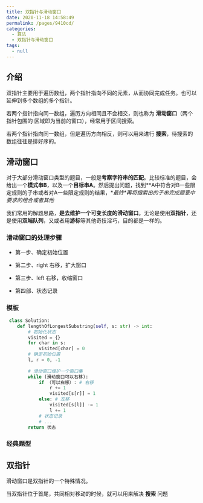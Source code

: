 ```yaml
---
title: 双指针与滑动窗口
date: 2020-11-18 14:58:49
permalink: /pages/9410cd/
categories: 
  - 算法
  - 双指针与滑动窗口
tags: 
  - null
---
```


## 介绍

双指针主要用于遍历数组，两个指针指向不同的元素，从而协同完成任务。也可以延伸到多个数组的多个指针。

若两个指针指向同一数组，遍历方向相同且不会相交，则也称为  **滑动窗口**（两个指针包围的 区域即为当前的窗口），经常用于区间搜索。

若两个指针指向同一数组，但是遍历方向相反，则可以用来进行 **搜索**，待搜索的数组往往是排好序的。

## 滑动窗口

对于大部分滑动窗口类型的题目，一般是**考察字符串的匹配**。比较标准的题目，会给出一个**模式串B**，以及一个**目标串A**。然后提出问题，找到**A中符合对B一些限定规则的子串或者对A一些限定规则的结果，\**最终\**再将搜索出的子串完成题意中要求的组合或者其他**

我们常用的解题思路，**是去维护一个可变长度的滑动窗口**。无论是使用**双指针**，还是使用**双端队列**，又或者用**游标**等其他奇技淫巧，目的都是一样的。

### 滑动窗口的处理步骤

- 第一步、确定初始位置

- 第二步、right 右移，扩大窗口

- 第三步、left 右移，收缩窗口

- 第四部、状态记录

### 模板

```python
 class Solution:
    def lengthOfLongestSubstring(self, s: str) -> int:
        # 初始化状态
        visited = {} 
        for char in s:
            visited[char] = 0
        # 确定初始位置
        l, r = 0, -1 
        
        # 滑动窗口维护一个窗口集
        while (滑动窗口可以右移):
            if （可以右移）: # 右移
                r += 1
                visited[s[r]] = 1
            else: # 左移
                visited[s[l]] -= 1
                l += 1
            # 状态记录
            # ...
        return 状态
```

### 经典题型

## 双指针

滑动窗口是双指针的一个特殊情况。

当双指针位于首尾，共同相对移动的时候，就可以用来解决 **搜索** 问题



